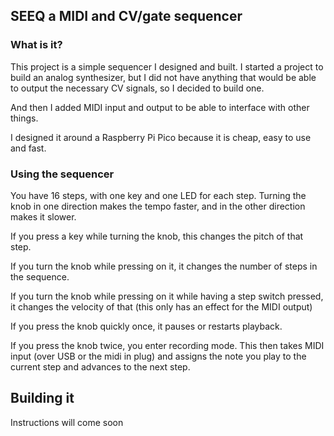 ## SEEQ a MIDI and CV/gate sequencer

### What is it?

This project is a simple sequencer I designed and built. I started a project to build an analog synthesizer, but I did not have anything that would be able to output the necessary CV signals, so I decided to build one.

And then I added MIDI input and output to be able to interface with other things.

I designed it around a Raspberry Pi Pico because it is cheap, easy to use and fast.

### Using the sequencer

You have 16 steps, with one key and one LED for each step. Turning the knob in one direction makes the tempo faster, and in the other direction makes it slower.

If you press a key while turning the knob, this changes the pitch of that step.

If you turn the knob while pressing on it, it changes the number of steps in the sequence.

If you turn the knob while pressing on it while having a step switch pressed, it changes the velocity of that (this only has an effect for the MIDI output)

If you press the knob quickly once, it pauses or restarts playback.

If you press the knob twice, you enter recording mode. This then takes MIDI input (over USB or the midi in plug) and assigns the note you play to the current step and advances to the next step.

## Building it

Instructions will come soon